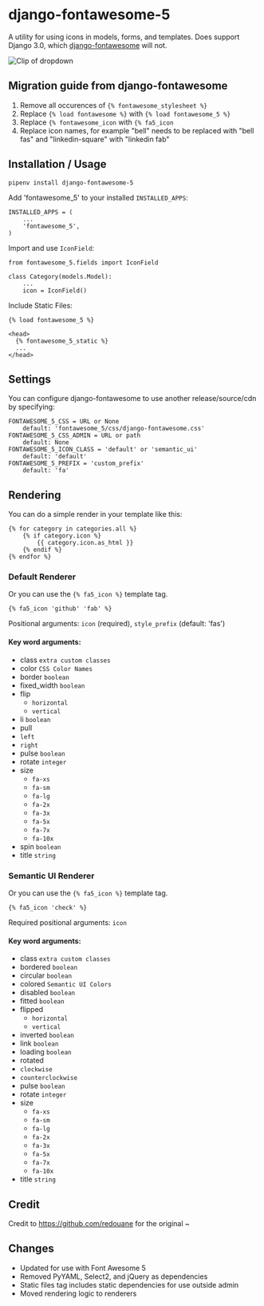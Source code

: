 # django-fontawesome-5

A utility for using icons in models, forms, and templates.
Does support Django 3.0, which [django-fontawesome](https://github.com/redouane/django-fontawesome) will not.

![Clip of dropdown](https://github.com/BenjjinF/django-fontawesome/blob/master/docs/images/django-fontawesome-5.gif)

## Migration guide from django-fontawesome

1. Remove all occurences of `{% fontawesome_stylesheet %}`
2. Replace `{% load fontawesome %}` with `{% load fontawesome_5 %}`
3. Replace `{% fontawesome_icon` with `{% fa5_icon`
4. Replace icon names, for example "bell" needs to be replaced with "bell fas" and "linkedin-square" with "linkedin fab"

## Installation / Usage

    pipenv install django-fontawesome-5

Add 'fontawesome_5' to your installed `INSTALLED_APPS`:

    INSTALLED_APPS = (
        ...
        'fontawesome_5',
    )


Import and use `IconField`:
    
    from fontawesome_5.fields import IconField

    class Category(models.Model):
        ...
        icon = IconField()


Include Static Files:

    {% load fontawesome_5 %}

    <head>
      {% fontawesome_5_static %} 
      ...
    </head>

## Settings

You can configure django-fontawesome to use another release/source/cdn by specifying:

    FONTAWESOME_5_CSS = URL or None
        default: 'fontawesome_5/css/django-fontawesome.css'
    FONTAWESOME_5_CSS_ADMIN = URL or path
        default: None
    FONTAWESOME_5_ICON_CLASS = 'default' or 'semantic_ui' 
        default: 'default'
    FONTAWESOME_5_PREFIX = 'custom_prefix'
        default: 'fa'

## Rendering

You can do a simple render in your template like this:
    
    {% for category in categories.all %}
        {% if category.icon %}
            {{ category.icon.as_html }}
        {% endif %}
    {% endfor %}

### Default Renderer

Or you can use the `{% fa5_icon %}` template tag.

    {% fa5_icon 'github' 'fab' %}

Positional arguments: `icon` (required), `style_prefix` (default: 'fas')

#### Key word arguments:
  - class `extra custom classes`
  - color `CSS Color Names`
  - border `boolean`
  - fixed_width `boolean`
  - flip
    - `horizontal`
    - `vertical`
  - li `boolean`
  - pull
   - `left`
   - `right`
  - pulse `boolean`
  - rotate `integer`
  - size 
     - `fa-xs`
     - `fa-sm`
     - `fa-lg`
     - `fa-2x`
     - `fa-3x`
     - `fa-5x`
     - `fa-7x`
     - `fa-10x`
  - spin `boolean`
  - title `string`
  
### Semantic UI Renderer

Or you can use the `{% fa5_icon %}` template tag.

    {% fa5_icon 'check' %}

Required positional arguments: `icon`

#### Key word arguments:
  - class `extra custom classes`
  - bordered `boolean`
  - circular `boolean`
  - colored `Semantic UI Colors`
  - disabled `boolean`
  - fitted `boolean`
  - flipped
    - `horizontal`
    - `vertical`
  - inverted `boolean`
  - link `boolean`
  - loading `boolean`
  - rotated 
   - `clockwise`
   - `counterclockwise`
  - pulse `boolean`
  - rotate `integer`
  - size 
     - `fa-xs`
     - `fa-sm`
     - `fa-lg`
     - `fa-2x`
     - `fa-3x`
     - `fa-5x`
     - `fa-7x`
     - `fa-10x`
  - title `string`

## Credit

Credit to https://github.com/redouane for the original ~

## Changes
 - Updated for use with Font Awesome 5
 - Removed PyYAML, Select2, and jQuery as dependencies
 - Static files tag includes static dependencies for use outside admin
 - Moved rendering logic to renderers
